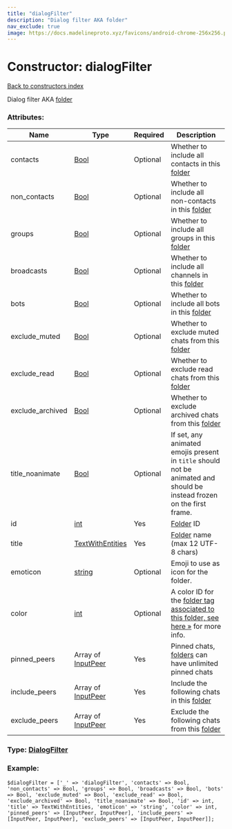 ```yaml
---
title: "dialogFilter"
description: "Dialog filter AKA folder"
nav_exclude: true
image: https://docs.madelineproto.xyz/favicons/android-chrome-256x256.png
---
```

# Constructor: dialogFilter  
[Back to constructors index](/API_docs/constructors/index.html)



Dialog filter AKA [folder](https://core.telegram.org/api/folders)

### Attributes:

| Name     |    Type       | Required | Description |
|----------|---------------|----------|-------------|
|contacts|[Bool](/API_docs/types/Bool.html) | Optional|Whether to include all contacts in this [folder](https://core.telegram.org/api/folders)|
|non\_contacts|[Bool](/API_docs/types/Bool.html) | Optional|Whether to include all non-contacts in this [folder](https://core.telegram.org/api/folders)|
|groups|[Bool](/API_docs/types/Bool.html) | Optional|Whether to include all groups in this [folder](https://core.telegram.org/api/folders)|
|broadcasts|[Bool](/API_docs/types/Bool.html) | Optional|Whether to include all channels in this [folder](https://core.telegram.org/api/folders)|
|bots|[Bool](/API_docs/types/Bool.html) | Optional|Whether to include all bots in this [folder](https://core.telegram.org/api/folders)|
|exclude\_muted|[Bool](/API_docs/types/Bool.html) | Optional|Whether to exclude muted chats from this [folder](https://core.telegram.org/api/folders)|
|exclude\_read|[Bool](/API_docs/types/Bool.html) | Optional|Whether to exclude read chats from this [folder](https://core.telegram.org/api/folders)|
|exclude\_archived|[Bool](/API_docs/types/Bool.html) | Optional|Whether to exclude archived chats from this [folder](https://core.telegram.org/api/folders)|
|title\_noanimate|[Bool](/API_docs/types/Bool.html) | Optional|If set, any animated emojis present in `title` should not be animated and should be instead frozen on the first frame.|
|id|[int](/API_docs/types/int.html) | Yes|[Folder](https://core.telegram.org/api/folders) ID|
|title|[TextWithEntities](/API_docs/types/TextWithEntities.html) | Yes|[Folder](https://core.telegram.org/api/folders) name (max 12 UTF-8 chars)|
|emoticon|[string](/API_docs/types/string.html) | Optional|Emoji to use as icon for the folder.|
|color|[int](/API_docs/types/int.html) | Optional|A color ID for the [folder tag associated to this folder, see here »](https://core.telegram.org/api/folders#folder-tags) for more info.|
|pinned\_peers|Array of [InputPeer](/API_docs/types/InputPeer.html) | Yes|Pinned chats, [folders](https://core.telegram.org/api/folders) can have unlimited pinned chats|
|include\_peers|Array of [InputPeer](/API_docs/types/InputPeer.html) | Yes|Include the following chats in this [folder](https://core.telegram.org/api/folders)|
|exclude\_peers|Array of [InputPeer](/API_docs/types/InputPeer.html) | Yes|Exclude the following chats from this [folder](https://core.telegram.org/api/folders)|



### Type: [DialogFilter](/API_docs/types/DialogFilter.html)


### Example:

```
$dialogFilter = ['_' => 'dialogFilter', 'contacts' => Bool, 'non_contacts' => Bool, 'groups' => Bool, 'broadcasts' => Bool, 'bots' => Bool, 'exclude_muted' => Bool, 'exclude_read' => Bool, 'exclude_archived' => Bool, 'title_noanimate' => Bool, 'id' => int, 'title' => TextWithEntities, 'emoticon' => 'string', 'color' => int, 'pinned_peers' => [InputPeer, InputPeer], 'include_peers' => [InputPeer, InputPeer], 'exclude_peers' => [InputPeer, InputPeer]];
```  
